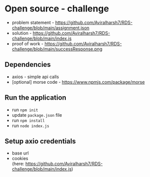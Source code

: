 # Open source - challenge
* problem statement - https://github.com/Aviralharsh7/RDS-challenge/blob/main/assignment.json
* solution - https://github.com/Aviralharsh7/RDS-challenge/blob/main/index.js
* proof of work - https://github.com/Aviralharsh7/RDS-challenge/blob/main/successResponse.png

## Dependencies 
* axios - simple api calls
* [optional] morse code - https://www.npmjs.com/package/morse

## Run the application 
* run `npm init`
* update `package.json` file 
* run `npm install`
* run `node index.js`
  
## Setup axio credentials
* base url
* cookies
  <br> 
(here: https://github.com/Aviralharsh7/RDS-challenge/blob/main/index.js)
